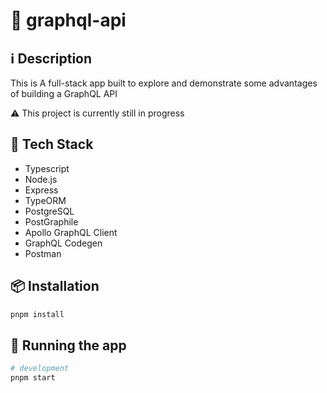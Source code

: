 # 💠 graphql-api

## ℹ️ Description
This is A full-stack app built to explore and demonstrate some advantages of building a GraphQL API 

⚠️ This project is currently still in progress

## 🔮 Tech Stack

- Typescript
- Node.js
- Express
- TypeORM
- PostgreSQL
- PostGraphile
- Apollo GraphQL Client
- GraphQL Codegen
- Postman

## 📦 Installation

```bash
pnpm install
```

## 🚀 Running the app

```bash
# development
pnpm start
```
